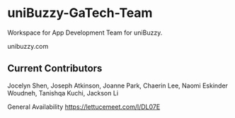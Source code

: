 # uniBuzzy-GaTech-Team

Workspace for App Development Team for uniBuzzy.

unibuzzy.com

## Current Contributors
Jocelyn Shen, 
Joseph Atkinson, 
Joanne Park, 
Chaerin Lee, 
Naomi Eskinder Woudneh, 
Tanishqa Kuchi, 
Jackson Li

General Availability https://lettucemeet.com/l/DL07E
